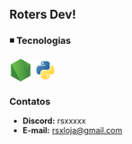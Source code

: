 ## Roters Dev!



### ◾ Tecnologias
<p align="left">
  <img src="https://raw.githubusercontent.com/devicons/devicon/master/icons/nodejs/nodejs-original.svg" alt="Node.js" width="40" height="40"/>
  <img src="https://raw.githubusercontent.com/devicons/devicon/master/icons/python/python-original.svg" alt="Python" width="40" height="40"/>
</p>

###  Contatos
- **Discord:** rsxxxxx  
- **E-mail:** rsxloja@gmail.com
